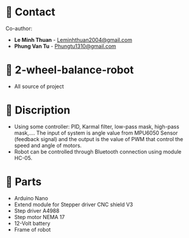 # 📧 Contact
Co-author:
- **Le Minh Thuan** - [Leminhthuan2004@gmail.com](mailto:Leminhthuan2004@gmail.com)
- **Phung Van Tu** - [Phungtu1310@gmail.com](mailto:Phungtu1310@gmail.com)
# 🤖 2-wheel-balance-robot
- All source of project
# 💾 Discription
- Using some controller: PID, Karmal filter, low-pass mask, high-pass mask,....
The input of system is angle value from MPU6050 Sensor (feedback signal)
and the output is the value of PWM that control the speed and angle of motors.
- Robot can be controlled through Bluetooth connection using module HC-05.
# 🧰 Parts
- Arduino Nano
- Extend module for Stepper driver CNC shield V3
- Step driver A4988
- Step motor NEMA 17
- 12-Volt battery
- Frame of robot

